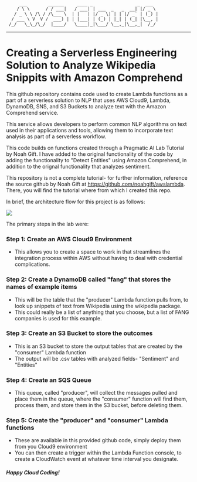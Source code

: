          ___        ______     ____ _                 _  ___  
        / \ \      / / ___|   / ___| | ___  _   _  __| |/ _ \ 
       / _ \ \ /\ / /\___ \  | |   | |/ _ \| | | |/ _` | (_) |
      / ___ \ V  V /  ___) | | |___| | (_) | |_| | (_| |\__, |
     /_/   \_\_/\_/  |____/   \____|_|\___/ \__,_|\__,_|  /_/ 
 ----------------------------------------------------------------- 


# Creating a Serverless Engineering Solution to Analyze Wikipedia Snippits with Amazon Comprehend

This github repository contains code used to create Lambda functions as a part of
a serverless solution to NLP that uses AWS Cloud9, Lambda, DynamoDB, SNS, and S3 Buckets to 
analyze text with the Amazon Comprehend service.

This service allows developers to perform common NLP algorithms on text used in their
applications and tools, allowing them to incorporate text analysis as part of a
serverless workflow.

This code builds on functions created through a Pragmatic AI Lab Tutorial by Noah Gift.
I have added to the original functionality of the code by adding the functionality to 
"Detect Entities" using Amazon Comprehend, in addition to the orignal functionality that
analyzes sentiment. 

This repository is not a complete tutorial- for further information, reference
the source github by Noah Gift at https://github.com/noahgift/awslambda. There, 
you will find the tutorial where from which I created this repo. 

In brief, the architecture flow for this project is as follows:

<img src="https://camo.githubusercontent.com/bb29cd924f9eb66730bbf7b0ed069a6ae03d2f1a/68747470733a2f2f757365722d696d616765732e67697468756275736572636f6e74656e742e636f6d2f35383739322f35353335343438332d62616537616638302d353437612d313165392d393930392d6135363231323531303635622e706e67">

The primary steps in the lab were:

### Step 1: Create an AWS Cloud9 Environment
* This allows you to create a space to work in that streamlines the integration process within AWS without having to deal with credential complications.

### Step 2: Create a DynamoDB called "fang" that stores the names of example items
* This will be the table that the "producer" Lambda function pulls from, to look up snippets of text from Wikipedia using the wikipedia package.
* This could really be a list of anything that you choose, but a list of FANG companies is used for this example.

### Step 3: Create an S3 Bucket to store the outcomes
* This is an S3 bucket to store the output tables that are created by the "consumer" Lambda function
* The output will be .csv tables with analyzed fields- "Sentiment" and "Entities" 

### Step 4: Create an SQS Queue
* This queue, called "producer", will collect the messages pulled and place them in the queue, where the "consumer" function 
will find them, process them, and store them in the S3 bucket, before deleting them. 


### Step 5: Create the "producer" and "consumer" Lambda functions
* These are available in this provided github code, simply deploy them from you Cloud9 environment
* You can then create a trigger within the Lambda Function console, to create a CloudWatch event at 
whatever time interval you designate. 

##### Happy Cloud Coding!
